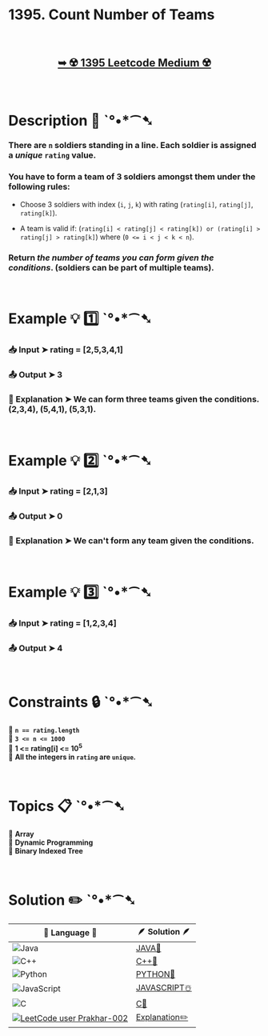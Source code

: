 # 1395. Count Number of Teams

</br>

<h2 align="center"> 

<a href="https://leetcode.com/problems/count-number-of-teams/description/?envType=daily-question&envId=2024-07-29"><strong>➥ ☢️ 1395 Leetcode Medium ☢️ </strong></a>
</h2>

</br>

# Description 📜 ˋ°•*⁀➷

### There are `n` soldiers standing in a line. Each soldier is assigned a *unique* `rating` value.

### You have to form a team of 3 soldiers amongst them under the following rules:

- Choose 3 soldiers with index (`i`, `j`, `k`) with rating (`rating[i]`, `rating[j]`, `rating[k]`).

- A team is valid if: (`rating[i] < rating[j] < rating[k]) or (rating[i] > rating[j] > rating[k]`) where (`0 <= i < j < k < n`).

### Return *the number of teams you can form given the conditions*. (soldiers can be part of multiple teams).

</br>

# Example 💡 1️⃣ ˋ°•*⁀➷

  ### 📥 Input  ➤ rating = [2,5,3,4,1]

  ### 📤 Output  ➤ 3

  ### 🔦 Explanation  ➤ We can form three teams given the conditions. (2,3,4), (5,4,1), (5,3,1).

</br>

# Example 💡 2️⃣ ˋ°•*⁀➷

  ### 📥 Input ➤  rating = [2,1,3]

  ### 📤 Output  ➤ 0

  ### 🔦 Explanation ➤ We can't form any team given the conditions.


</br>

# Example 💡 3️⃣ ˋ°•*⁀➷

  ### 📥 Input ➤ rating = [1,2,3,4]

  ### 📤 Output  ➤ 4

</br>

# Constraints 🔒 ˋ°•*⁀➷

🔹 **`n == rating.length`** </br>
🔹 **`3 <= n <= 1000`** </br>
🔹 **1 <= rating[i] <= 10<sup>5</sup>** </br>
🔹 **All the integers in `rating` are `unique`.** </br>

</br>

# Topics 📋 ˋ°•*⁀➷

🔸 **Array**  </br>
🔸 **Dynamic Programming**  </br>
🔸 **Binary Indexed Tree**  </br>


</br>

# Solution ✏️ ˋ°•*⁀➷

| 📒 Language 📒  | 🪶 Solution 🪶 |
| ------------- | ------------- |
|  ![Java](https://img.shields.io/badge/java-%23ED8B00.svg?style=for-the-badge&logo=openjdk&logoColor=white)  | [JAVA🍁]() |
|  ![C++](https://img.shields.io/badge/c++-%2300599C.svg?style=for-the-badge&logo=c%2B%2B&logoColor=white)  | [C++🎲]()  |
|  ![Python](https://img.shields.io/badge/python-3670A0?style=for-the-badge&logo=python&logoColor=ffdd54)    | [PYTHON🍰]() |
| ![JavaScript](https://img.shields.io/badge/javascript-%23323330.svg?style=for-the-badge&logo=javascript&logoColor=%23F7DF1E)   | [JAVASCRIPT☃️]() |
|   ![C](https://img.shields.io/badge/c-%2300599C.svg?style=for-the-badge&logo=c&logoColor=white)   | [C💖]()  |
|  [![LeetCode user Prakhar-002](https://img.shields.io/badge/dynamic/json?style=for-the-badge&labelColor=black&color=%23ffa116&label=Solved&query=solvedOverTotal&url=https%3A%2F%2Fleetcode-badge.vercel.app%2Fapi%2Fusers%2FPrakhar-002&logo=leetcode&logoColor=yellow)](https://leetcode.com/Prakhar-002/)  | [Explanation✏️]()  |
